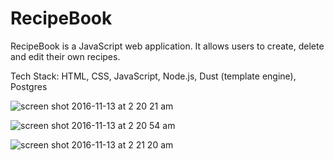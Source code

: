 # RecipeBook

RecipeBook is a JavaScript web application. It allows users to create, delete and edit their own recipes.

Tech Stack: HTML, CSS, JavaScript, Node.js, Dust (template engine), Postgres

![screen shot 2016-11-13 at 2 20 21 am](https://cloud.githubusercontent.com/assets/17756792/20244278/d9f7ce4e-a948-11e6-9b0f-af00bebe8ee3.png)

![screen shot 2016-11-13 at 2 20 54 am](https://cloud.githubusercontent.com/assets/17756792/20244281/fa3b74ee-a948-11e6-8a31-c034e50febd6.png)

![screen shot 2016-11-13 at 2 21 20 am](https://cloud.githubusercontent.com/assets/17756792/20244284/0f91bd76-a949-11e6-9498-f2462ae8ce6d.png)
